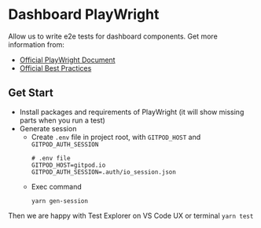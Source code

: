 # Dashboard PlayWright

Allow us to write e2e tests for dashboard components. Get more information from:

-   [Official PlayWright Document](https://playwright.dev/docs/intro)
-   [Official Best Practices](https://playwright.dev/docs/best-practices)

## Get Start

-   Install packages and requirements of PlayWright (it will show missing parts when you run a test)
-   Generate session
    -   Create `.env` file in project root, with `GITPOD_HOST` and `GITPOD_AUTH_SESSION`
        ```
        # .env file
        GITPOD_HOST=gitpod.io
        GITPOD_AUTH_SESSION=.auth/io_session.json
        ```
    -   Exec command
        ```
        yarn gen-session
        ```

Then we are happy with Test Explorer on VS Code UX or terminal `yarn test`
